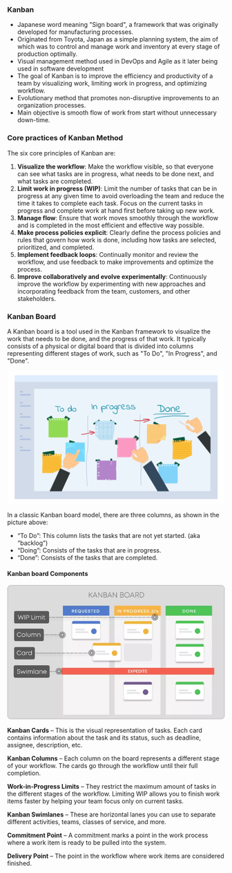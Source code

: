 ### Kanban

- Japanese word meaning "Sign board", a framework that was originally developed for manufacturing processes.
- Originated from Toyota, Japan as a simple planning system, the aim of which was to control and manage work and inventory at every stage of production optimally.
- Visual management method used in DevOps and Agile as it later being used in software development
- The goal of Kanban is to improve the efficiency and productivity of a team by visualizing work, limiting work in progress, and optimizing workflow.
- Evolutionary method that promotes non-disruptive improvements to an organization processes.
- Main objective is smooth flow of work from start without unnecessary down-time.

### Core practices of Kanban Method

The six core principles of Kanban are:

1. **Visualize the workflow**: Make the workflow visible, so that everyone can see what tasks are in progress, what needs to be done next, and what tasks are completed.
2. **Limit work in progress (WIP)**: Limit the number of tasks that can be in progress at any given time to avoid overloading the team and reduce the time it takes to complete each task. Focus on the current tasks in progress and complete work at hand first before taking up new work.
3. **Manage flow**: Ensure that work moves smoothly through the workflow and is completed in the most efficient and effective way possible.
4. **Make process policies explicit**: Clearly define the process policies and rules that govern how work is done, including how tasks are selected, prioritized, and completed.
5. **Implement feedback loops**: Continually monitor and review the workflow, and use feedback to make improvements and optimize the process.
6. **Improve collaboratively and evolve experimentally**: Continuously improve the workflow by experimenting with new approaches and incorporating feedback from the team, customers, and other stakeholders.

### Kanban Board

A Kanban board is a tool used in the Kanban framework to visualize the work that needs to be done, and the progress of that work. It typically consists of a physical or digital board that is divided into columns representing different stages of work, such as "To Do", "In Progress", and "Done".

<img src="../Images/Kanban-Board-Todo-Doing-Done-1024x628.webp" style="zoom:120%;" />

In a classic Kanban board model, there are three columns, as shown in the picture above:

- “To Do”: This column lists the tasks that are not yet started. (aka “backlog”)
- “Doing”: Consists of the tasks that are in progress.
- “Done”: Consists of the tasks that are completed.

#### Kanban board Components

<img src="../Images/Kanban_board-elements.webp" style="zoom:120%;" />

**Kanban Cards** – This is the visual representation of tasks. Each card contains information about the task and its status, such as deadline, assignee, description, etc.

**Kanban Columns** – Each column on the board represents a different stage of your workflow. The cards go through the workflow until their full completion.

**Work-in-Progress Limits** – They restrict the maximum amount of tasks in the different stages of the workflow. Limiting WIP allows you to finish work items faster by helping your team focus only on current tasks.

**Kanban Swimlanes** – These are horizontal lanes you can use to separate different activities, teams, classes of service, and more.

**Commitment Point** – A commitment marks a point in the work process where a work item is ready to be pulled into the system.

**Delivery Point** – The point in the workflow where work items are considered finished.
